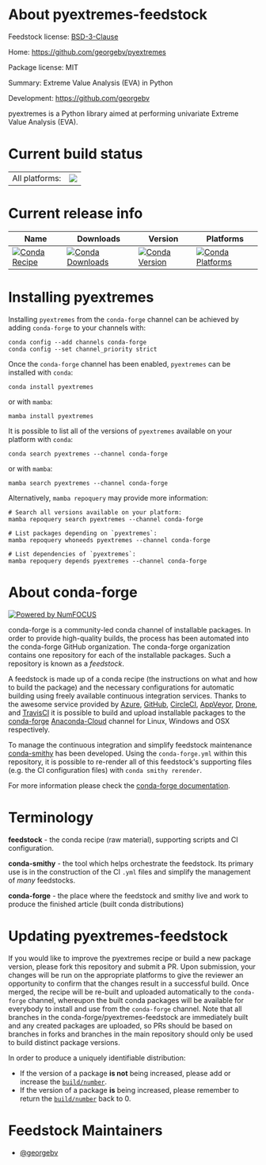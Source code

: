 About pyextremes-feedstock
==========================

Feedstock license: [BSD-3-Clause](https://github.com/conda-forge/pyextremes-feedstock/blob/main/LICENSE.txt)

Home: https://github.com/georgebv/pyextremes

Package license: MIT

Summary: Extreme Value Analysis (EVA) in Python

Development: https://github.com/georgebv

pyextremes is a Python library aimed at performing univariate Extreme Value Analysis (EVA).

Current build status
====================


<table><tr><td>All platforms:</td>
    <td>
      <a href="https://dev.azure.com/conda-forge/feedstock-builds/_build/latest?definitionId=9982&branchName=main">
        <img src="https://dev.azure.com/conda-forge/feedstock-builds/_apis/build/status/pyextremes-feedstock?branchName=main">
      </a>
    </td>
  </tr>
</table>

Current release info
====================

| Name | Downloads | Version | Platforms |
| --- | --- | --- | --- |
| [![Conda Recipe](https://img.shields.io/badge/recipe-pyextremes-green.svg)](https://anaconda.org/conda-forge/pyextremes) | [![Conda Downloads](https://img.shields.io/conda/dn/conda-forge/pyextremes.svg)](https://anaconda.org/conda-forge/pyextremes) | [![Conda Version](https://img.shields.io/conda/vn/conda-forge/pyextremes.svg)](https://anaconda.org/conda-forge/pyextremes) | [![Conda Platforms](https://img.shields.io/conda/pn/conda-forge/pyextremes.svg)](https://anaconda.org/conda-forge/pyextremes) |

Installing pyextremes
=====================

Installing `pyextremes` from the `conda-forge` channel can be achieved by adding `conda-forge` to your channels with:

```
conda config --add channels conda-forge
conda config --set channel_priority strict
```

Once the `conda-forge` channel has been enabled, `pyextremes` can be installed with `conda`:

```
conda install pyextremes
```

or with `mamba`:

```
mamba install pyextremes
```

It is possible to list all of the versions of `pyextremes` available on your platform with `conda`:

```
conda search pyextremes --channel conda-forge
```

or with `mamba`:

```
mamba search pyextremes --channel conda-forge
```

Alternatively, `mamba repoquery` may provide more information:

```
# Search all versions available on your platform:
mamba repoquery search pyextremes --channel conda-forge

# List packages depending on `pyextremes`:
mamba repoquery whoneeds pyextremes --channel conda-forge

# List dependencies of `pyextremes`:
mamba repoquery depends pyextremes --channel conda-forge
```


About conda-forge
=================

[![Powered by
NumFOCUS](https://img.shields.io/badge/powered%20by-NumFOCUS-orange.svg?style=flat&colorA=E1523D&colorB=007D8A)](https://numfocus.org)

conda-forge is a community-led conda channel of installable packages.
In order to provide high-quality builds, the process has been automated into the
conda-forge GitHub organization. The conda-forge organization contains one repository
for each of the installable packages. Such a repository is known as a *feedstock*.

A feedstock is made up of a conda recipe (the instructions on what and how to build
the package) and the necessary configurations for automatic building using freely
available continuous integration services. Thanks to the awesome service provided by
[Azure](https://azure.microsoft.com/en-us/services/devops/), [GitHub](https://github.com/),
[CircleCI](https://circleci.com/), [AppVeyor](https://www.appveyor.com/),
[Drone](https://cloud.drone.io/welcome), and [TravisCI](https://travis-ci.com/)
it is possible to build and upload installable packages to the
[conda-forge](https://anaconda.org/conda-forge) [Anaconda-Cloud](https://anaconda.org/)
channel for Linux, Windows and OSX respectively.

To manage the continuous integration and simplify feedstock maintenance
[conda-smithy](https://github.com/conda-forge/conda-smithy) has been developed.
Using the ``conda-forge.yml`` within this repository, it is possible to re-render all of
this feedstock's supporting files (e.g. the CI configuration files) with ``conda smithy rerender``.

For more information please check the [conda-forge documentation](https://conda-forge.org/docs/).

Terminology
===========

**feedstock** - the conda recipe (raw material), supporting scripts and CI configuration.

**conda-smithy** - the tool which helps orchestrate the feedstock.
                   Its primary use is in the construction of the CI ``.yml`` files
                   and simplify the management of *many* feedstocks.

**conda-forge** - the place where the feedstock and smithy live and work to
                  produce the finished article (built conda distributions)


Updating pyextremes-feedstock
=============================

If you would like to improve the pyextremes recipe or build a new
package version, please fork this repository and submit a PR. Upon submission,
your changes will be run on the appropriate platforms to give the reviewer an
opportunity to confirm that the changes result in a successful build. Once
merged, the recipe will be re-built and uploaded automatically to the
`conda-forge` channel, whereupon the built conda packages will be available for
everybody to install and use from the `conda-forge` channel.
Note that all branches in the conda-forge/pyextremes-feedstock are
immediately built and any created packages are uploaded, so PRs should be based
on branches in forks and branches in the main repository should only be used to
build distinct package versions.

In order to produce a uniquely identifiable distribution:
 * If the version of a package **is not** being increased, please add or increase
   the [``build/number``](https://docs.conda.io/projects/conda-build/en/latest/resources/define-metadata.html#build-number-and-string).
 * If the version of a package **is** being increased, please remember to return
   the [``build/number``](https://docs.conda.io/projects/conda-build/en/latest/resources/define-metadata.html#build-number-and-string)
   back to 0.

Feedstock Maintainers
=====================

* [@georgebv](https://github.com/georgebv/)

